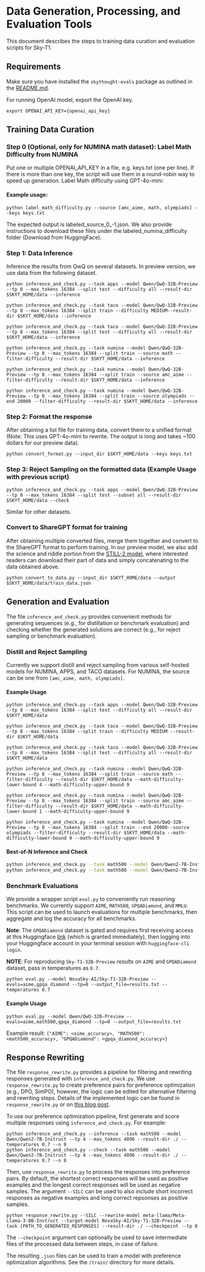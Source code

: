 # Data Generation, Processing, and Evaluation Tools
This document describes the steps to training data curation and evaluation scripts for Sky-T1. 

## Requirements 

Make sure you have installed the `skythought-evals` package as outlined in the [README.md](../README.md).

For running OpenAI model, export the OpenAI key. 
```shell
export OPENAI_API_KEY={openai_api_key}
```

## Training Data Curation
### Step 0 (Optional, only for NUMINA math dataset): Label Math Difficulty from NUMINA
Put one or multiple OPENAI_API_KEY in a file, e.g. keys.txt (one per line). If there is more than one key, the script will use them in a round-robin way to speed up generation. Label Math difficulty using GPT-4o-mini: 
#### Example usage: 
```
python label_math_difficulty.py --source [amc_aime, math, olympiads] --keys keys.txt
```
The expected output is labeled_source_0_-1.json. We also provide instructions to download these files under the labeled_numina_difficulty folder (Download from HuggingFace).

### Step 1: Data Inference
Inference the results from QwQ on several datasets. In preview version, we use data from the following dataset.

```shell
python inference_and_check.py --task apps --model Qwen/QwQ-32B-Preview --tp 8 --max_tokens 16384 --split test --difficulty all --result-dir $SKYT_HOME/data --inference

python inference_and_check.py --task taco --model Qwen/QwQ-32B-Preview --tp 8 --max_tokens 16384 --split train --difficulty MEDIUM--result-dir $SKYT_HOME/data --inference

python inference_and_check.py --task taco --model Qwen/QwQ-32B-Preview --tp 8 --max_tokens 16384 --split test --difficulty all --result-dir $SKYT_HOME/data --inference

python inference_and_check.py --task numina --model Qwen/QwQ-32B-Preview --tp 8 --max_tokens 16384 --split train --source math --filter-difficulty --result-dir $SKYT_HOME/data --inference

python inference_and_check.py --task numina --model Qwen/QwQ-32B-Preview --tp 8 --max_tokens 16384 --split train --source amc_aime --filter-difficulty --result-dir $SKYT_HOME/data --inference

python inference_and_check.py --task numina --model Qwen/QwQ-32B-Preview --tp 8 --max_tokens 16384 --split train --source olympiads --end 20000 --filter-difficulty --result-dir $SKYT_HOME/data --inference
```

### Step 2: Format the response
After obtaining a list file for training data, convert them to a unified format (Note: This uses GPT-4o-mini to rewrite. The output is long and takes ~100 dollars for our preview data).
```shell
python convert_format.py --input_dir $SKYT_HOME/data --keys keys.txt
```

### Step 3: Reject Sampling on the formatted data (Example Usage with previous script)
```shell 
python inference_and_check.py --task apps --model Qwen/QwQ-32B-Preview --tp 8 --max_tokens 16384 --split test --subset all --result-dir $SKYT_HOME/data --check
```
Similar for other datasets.

### Convert to ShareGPT format for training
After obtaining multiple converted files, merge them together and convert to the ShareGPT format to perform training. In our preview model, we also add the science and riddle portion from the [STILL-2 model](https://arxiv.org/pdf/2412.09413), where interested readers can download their part of data and simply concatenating to the data obtained above.
```shell
python convert_to_data.py --input_dir $SKYT_HOME/data --output $SKYT_HOME/data/train_data.json
```


## Generation and Evaluation
The file `inference_and_check.py` provides convenient methods for generating sequences (e.g., for distillation or benchmark evaluation) and checking whether the generated solutions are correct (e.g., for reject sampling or benchmark evaluation).

### Distill and Reject Sampling
Currently we support distill and reject sampling from various self-hosted models for NUMINA, APPS, and TACO datasets. For NUMINA, the source can be one from `[amc_aime, math, olympiads]`.
#### Example Usage

```shell
python inference_and_check.py --task apps --model Qwen/QwQ-32B-Preview --tp 8 --max_tokens 16384 --split test --difficulty all --result-dir $SKYT_HOME/data

python inference_and_check.py --task taco --model Qwen/QwQ-32B-Preview --tp 8 --max_tokens 16384 --split train --difficulty MEDIUM --result-dir $SKYT_HOME/data

python inference_and_check.py --task taco --model Qwen/QwQ-32B-Preview --tp 8 --max_tokens 16384 --split test --difficulty all --result-dir $SKYT_HOME/data

python inference_and_check.py --task numina --model Qwen/QwQ-32B-Preview --tp 8 --max_tokens 16384 --split train --source math --filter-difficulty --result-dir $SKYT_HOME/data --math-difficulty-lower-bound 4 --math-difficulty-upper-bound 9

python inference_and_check.py --task numina --model Qwen/QwQ-32B-Preview --tp 8 --max_tokens 16384 --split train --source amc_aime --filter-difficulty --result-dir $SKYT_HOME/data --math-difficulty-lower-bound 1 --math-difficulty-upper-bound 9

python inference_and_check.py --task numina --model Qwen/QwQ-32B-Preview --tp 8 --max_tokens 16384 --split train --end 20000--source olympiads --filter-difficulty --result-dir $SKYT_HOME/data --math-difficulty-lower-bound 9 --math-difficulty-upper-bound 9
```

#### Best-of-N Inference and Check
```bash
python inference_and_check.py --task math500 --model Qwen/Qwen2-7B-Instruct --tp 4 --max_tokens 4096 --split test --result-dir ./ --inference --temperatures 0.7 --n 64
python inference_and_check.py --task math500 --model Qwen/Qwen2-7B-Instruct --tp 4 --max_tokens 4096 --split test --result-dir ./ --check --temperatures 0.7 --n 8
```

### Benchmark Evaluations
We provide a wrapper script `eval.py` to conveniently run reasoning benchmarks. We currently support `AIME`, `MATH500`, `GPQADiamond`, and `MMLU`. This script can be used to launch evaluations for multiple benchmarks, then aggregate and log the accuracy for all benchmarks. 

**Note**: The `GPQADiamond` dataset is gated and requires first receiving access at this Huggingface [link](https://huggingface.co/datasets/Idavidrein/gpqa) (which is granted immediately), then logging into your Huggingface account in your terminal session with `huggingface-cli login`. 

**NOTE**: For reproducing `Sky-T1-32B-Preview` results on `AIME` and `GPQADiamond` dataset, pass in temperatures as `0.7`. 

```shell
python eval.py --model NovaSky-AI/Sky-T1-32B-Preview --evals=aime,gpqa_diamond --tp=8 --output_file=results.txt --temperatures 0.7 
```

#### Example Usage
```shell
python eval.py --model Qwen/QwQ-32B-Preview --evals=aime,math500,gpqa_diamond --tp=8 --output_file=results.txt
```
    
Example result: `{"AIME": <aime_accuracy>, "MATH500": <math500_accuracy>, "GPQADiamond": <gpqa_diamond_accuracy>}` 

## Response Rewriting
The file `response_rewrite.py` provides a pipeline for filtering and rewriting responses generated with `inference_and_check.py`. We use `response_rewrite.py` to create preference pairs for preference optimization (e.g., DPO, SimPO), however, the logic can be edited for alternative filtering and rewriting steps. Details of the implemented logic can be found in `response_rewrite.py` or on [this blog post](https://novasky-ai.github.io/posts/reduce-overthinking).

To use our preference optimization pipeline, first generate and score multiple responses using `inference_and_check.py`. For example:

```shell
python inference_and_check.py --inference --task math500 --model Qwen/Qwen2-7B-Instruct --tp 4 --max_tokens 4096 --result-dir ./ --temperatures 0.7 --n 8
python inference_and_check.py --check --task math500 --model Qwen/Qwen2-7B-Instruct --tp 4 --max_tokens 4096 --result-dir ./ --temperatures 0.7 --n 8
```

Then, use `response_rewrite.py` to process the responses into preference pairs. By default, the shortest correct responses will be used as positive examples and the longest correct responses will be used as negative samples. The argument `--SILC` can be used to also include short incorrect responses as negative examples and long correct repsonses as positive samples.

```shell
python response_rewrite.py --SILC --rewrite-model meta-llama/Meta-Llama-3-8B-Instruct --target-model NovaSky-AI/Sky-T1-32B-Preview --task [PATH_TO_GENERATED_RESPONSES] --result-dir ./ --checkpoint --tp 8
```

The `--checkpoint` argument can optionally be used to save intermediate files of the processed data between steps, in case of failure. 

The resulting `.json` files can be used to train a model with preference optimization algorithms. See the `/train/` directory for more details. 